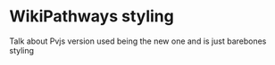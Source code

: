 # WikiPathways styling
Talk about Pvjs version used being the new one and is just barebones styling
